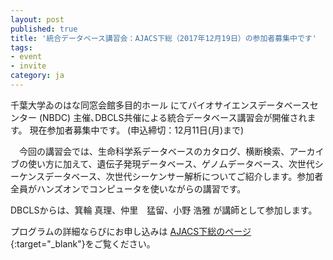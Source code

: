 ```yaml
---
layout: post
published: true
title: '統合データベース講習会：AJACS下総（2017年12月19日）の参加者募集中です'
tags:
- event
- invite
category: ja
---
```


千葉大学ゐのはな同窓会館多目的ホール にてバイオサイエンスデータベースセンター (NBDC) 主催､DBCLS共催による統合データベース講習会が開催されます。
現在参加者募集中です。 (申込締切：12月11日(月)まで)

 

　今回の講習会では、生命科学系データベースのカタログ、横断検索、アーカイブの使い方に加えて、遺伝子発現データベース、ゲノムデータベース、次世代シーケンスデータベース、次世代シーケンサー解析についてご紹介します。参加者全員がハンズオンでコンピュータを使いながらの講習です。

 

DBCLSからは、箕輪 真理、仲里　猛留、小野 浩雅 が講師として参加します。

 

プログラムの詳細ならびにお申し込みは [AJACS下総のページ](http://events.biosciencedbc.jp/training/ajacs67){:target="_blank"}をご覧ください。